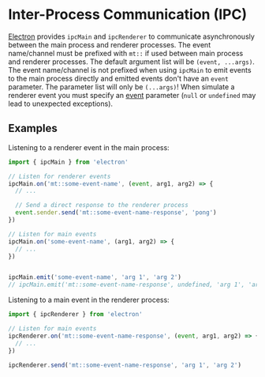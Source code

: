 # Inter-Process Communication (IPC)

[Electron](https://electronjs.org/docs/api/ipc-main) provides `ipcMain` and `ipcRenderer` to communicate asynchronously between the main process and renderer processes. The event name/channel must be prefixed with `mt::` if used between main process and renderer processes. The default argument list will be `(event, ...args)`. The event name/channel is not prefixed when using `ipcMain` to emit events to the main process directly and emitted events don't have an `event` parameter. The parameter list will only be `(...args)`! When simulate a renderer event you must specify an [event](https://electronjs.org/docs/api/ipc-main#event-object) parameter (`null` or `undefined` may lead to unexpected exceptions).

## Examples

Listening to a renderer event in the main process:

```js
import { ipcMain } from 'electron'

// Listen for renderer events
ipcMain.on('mt::some-event-name', (event, arg1, arg2) => {
  // ...

  // Send a direct response to the renderer process
  event.sender.send('mt::some-event-name-response', 'pong')
})

// Listen for main events
ipcMain.on('some-event-name', (arg1, arg2) => {
  // ...
})


ipcMain.emit('some-event-name', 'arg 1', 'arg 2')
// ipcMain.emit('mt::some-event-name-response', undefined, 'arg 1', 'arg 2') // crash because event is used
```

Listening to a main event in the renderer process:

```js
import { ipcRenderer } from 'electron'

// Listen for main events
ipcRenderer.on('mt::some-event-name-response', (event, arg1, arg2) => {
  // ...
})

ipcRenderer.send('mt::some-event-name-response', 'arg 1', 'arg 2')
```
